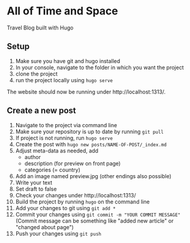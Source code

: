 # All of Time and Space

Travel Blog built with Hugo

## Setup

1. Make sure you have git and hugo installed
2. In your console, navigate to the folder in which you want the project
3. clone the project
4. run the project locally using ```hugo serve```

The website should now be running under http://localhost:1313/.

## Create a new post

1. Navigate to the project via command line
2. Make sure your repository is up to date by running ```git pull```
2. If project is not running, run ```hugo serve```
3. Create the post with ```hugo new posts/NAME-OF-POST/_index.md```
4. Adjust meta-data as needed, add
    * author
    * description (for preview on front page)
    * categories (= country)
5. Add an image named preview.jpg (other endings also possible)
6. Write your text
7. Set draft to false
8. Check your changes under http://localhost:1313/
9. Build the project by running ```hugo``` on the command line
10. Add your changes to git using ```git add *```
11. Commit your changes using ```git commit -m "YOUR COMMIT MESSAGE"``` (Commit message can be something like "added new article" or "changed about page")
12. Push your changes using ```git push```
